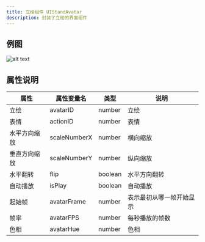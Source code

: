```yaml
---
title: 立绘组件 UIStandAvatar
description: 封装了立绘的界面组件
---
```


## 例图

![alt text](https://assbak.gcw.wiki/gcw/image/zh_hans/getting-started/13.interface/12.uistandavatar/image.png)

## 属性说明

| 属性         | 属性变量名   | 类型    | 说明                     |
| ------------ | ------------ | ------- | ------------------------ |
| 立绘         | avatarID     | number  | 立绘                     |
| 表情         | actionID     | number  | 表情                     |
| 水平方向缩放 | scaleNumberX | number  | 横向缩放                 |
| 垂直方向缩放 | scaleNumberY | number  | 纵向缩放                 |
| 水平翻转     | flip         | boolean | 水平方向翻转             |
| 自动播放     | isPlay       | boolean | 自动播放                 |
| 起始帧       | avatarFrame  | number  | 表示最初从哪一帧开始显示 |
| 帧率         | avatarFPS    | number  | 每秒播放的帧数           |
| 色相         | avatarHue    | number  | 色相                     |

<!-- ## 参考-API

- API-单机版-立绘组件:UIStandAvatar
- API-网络版-立绘组件:UIStandAvatar -->
